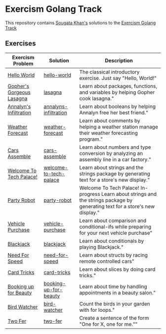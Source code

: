# Exercism Golang Track

This repository contains [Sougata Khan's](https://exercism.org/profiles/sougat818) solutions to the [Exercism Golang Track](https://exercism.org/tracks/go)

## Exercises

| Exercism Problem                                                              |   Solution                | Description |
|-------------------------------------------------------------------------------|---------------------------|-------------|
| <!--- 1 -->[Hello World](https://exercism.org/tracks/go/exercises/hello-world)| [hello-world](hello-world)| The classical introductory exercise. Just say "Hello, World!" |
| <!--- 2 -->[Gopher's Gorgeous Lasagna](https://exercism.org/tracks/go/exercises/lasagna)| [lasagna](lasagna)| Learn about packages, functions, and variables by helping Gopher cook lasagna." |
| <!--- 3 -->[Annalyn's Infiltration](https://exercism.org/tracks/go/exercises/annalyns-infiltration)| [annalyns-infiltration](annalyns-infiltration)| Learn about booleans by helping Annalyn free her best friend." |
| <!--- 4 -->[Weather Forecast](https://exercism.org/tracks/go/exercises/weather-forecast)| [weather-forecast](weather-forecast)| Learn about comments by helping a weather station manage their weather forecasting program." |
| <!--- 5 -->[Cars Assemble](https://exercism.org/tracks/go/exercises/cars-assemble)| [cars-assemble](cars-assemble)| Learn about numbers and type conversion by analyzing an assembly line in a car factory." |
| <!--- 6 -->[Welcome To Tech Palace!](https://exercism.org/tracks/go/exercises/welcome-to-tech-palace)| [welcome-to-tech-palace](welcome-to-tech-palace)| Learn about strings and the strings package by generating text for a store's new display." |
| <!--- 7 -->[Party Robot](https://exercism.org/tracks/go/exercises/party-robot)| [party-robot](party-robot)| Welcome To Tech Palace! In-progress Learn about strings and the strings package by generating text for a store's new display." |
| <!--- 8 -->[Vehicle Purchase](https://exercism.org/tracks/go/exercises/vehicle-purchase)| [vehicle-purchase](vehicle-purchase)| Learn about comparison and conditional-ifs while preparing for your next vehicle purchase" |
| <!--- 9 -->[Blackjack](https://exercism.org/tracks/go/exercises/blackjack)| [blackjack](blackjack)| Learn about conditionals by playing Blackjack." |
| <!---10 -->[Need For Speed](https://exercism.org/tracks/go/exercises/need-for-speed)| [need-for-speed](need-for-speed)| Learn about structs by racing remote controlled cars" |
| <!---11 -->[Card Tricks](https://exercism.org/tracks/go/exercises/card-tricks)| [card-tricks](card-tricks)| Learn about slices by doing card tricks." |
| <!---12 -->[Booking up for Beauty](https://exercism.org/tracks/go/exercises/booking-up-for-beauty)| [booking-up-for-beauty](booking-up-for-beauty)| Learn about time by handling appointments in a beauty salon." |
| <!---13 -->[Bird Watcher](https://exercism.org/tracks/go/exercises/bird-watcher)| [bird-watcher](bird-watcher)| Count the birds in your garden with for loops." |
| <!---14 -->[Two Fer](https://exercism.org/tracks/go/exercises/two-fer)| [two-fer](two-fer)| Create a sentence of the form "One for X, one for me."" |




